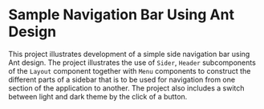# Sample Navigation Bar Using Ant Design
This project illustrates development of a simple side navigation bar using Ant design.
The project illustrates the use of `Sider`, `Header` subcomponents of the `Layout` component together with `Menu` components to construct the different parts of a sidebar 
that is to be used for navigation from one section of the application to another.
The project also includes a switch between light and dark theme by the click of a button.
